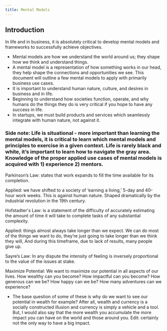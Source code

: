 ```yaml
---
title: Mental Models
---
```


## Introduction 

In life and in business, it is absolutely critical to develop mental models and frameworks to successfully achieve objectives. 

- Mental models are how we understand the world around us; they shape how we think and understand things. 
- A mental model is a representation of how something works in our head, they help shape the connections and opportunities we see. This document will outline a few mental models to apply with primarily business use cases. 
- It is important to understand human nature, culture, and desires in business and in life. 
- Beginning to understand how societies function, operate, and why humans do the things they do is very critical if you hope to have any success in life. 
- In startups, we must build products and services which seamlessly integrate with human nature, not against it. 

### Side note: Life is situational - more important than learning the mental models, it is critical to learn which mental models and principles to exercise in a given context. Life is rarely black and white, it’s important to learn how to navigate the gray area. Knowledge of the proper applied use cases of mental models is acquired with 1) experience 2) mentors.

Parkinson’s Law: states that work expands to fill the time available for its completion. 

Applied: we have shifted to a society of ‘earning a living,’ 5-day and 40-hour work weeks. This is against human nature. Shaped dramatically by the industrial revolution in the 19th century. 

Hofstadter's Law: is a statement of the difficulty of accurately estimating the amount of time it will take to complete tasks of any substantial complexity.

Applied: things almost always take longer than we expect. We can do most of the things we want to do, they’re just going to take longer than we think they will, And during this timeframe, due to lack of results, many people give up. 

Sayre’s Law: In any dispute the intensity of feeling is inversely proportional to the value of the issues at stake. 

Maximize Potential: We want to maximize our potential in all aspects of our lives. How wealthy can you become? How impactful can you become? How generous can we be? How happy can we be? How many adventures can we experience? 
- The base question of some of these is why do we want to see our potential in wealth for example? After all, wealth and currency is a socially constructed illusion and currency is simply a vehicle and a tool. But, I would also say that the more wealth you accumulate the more impact you can have on the world and those around you. Edit: certainly not the only way to have a big impact. 
